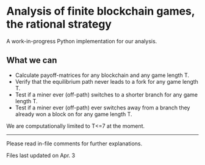# Analysis of finite blockchain games, the rational strategy

A work-in-progress Python implementation for our analysis. 

## What we can
- Calculate payoff-matrices for any blockchain and any game length T.
- Verify that the equilibrium path never leads to a fork for any game length T.
- Test if a miner ever (off-path) switches to a shorter branch for any game length T.
- Test if a miner ever (off-path) ever switches away from a branch they already won a block on for any game length T.

We are computationally limited to T<=7 at the moment.



---
Please read in-file comments for further explanations.

Files last updated on Apr. 3
